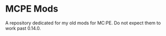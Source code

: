 MCPE Mods
=============

A repository dedicated for my old mods for MC:PE. Do not expect them to work past 0.14.0.
